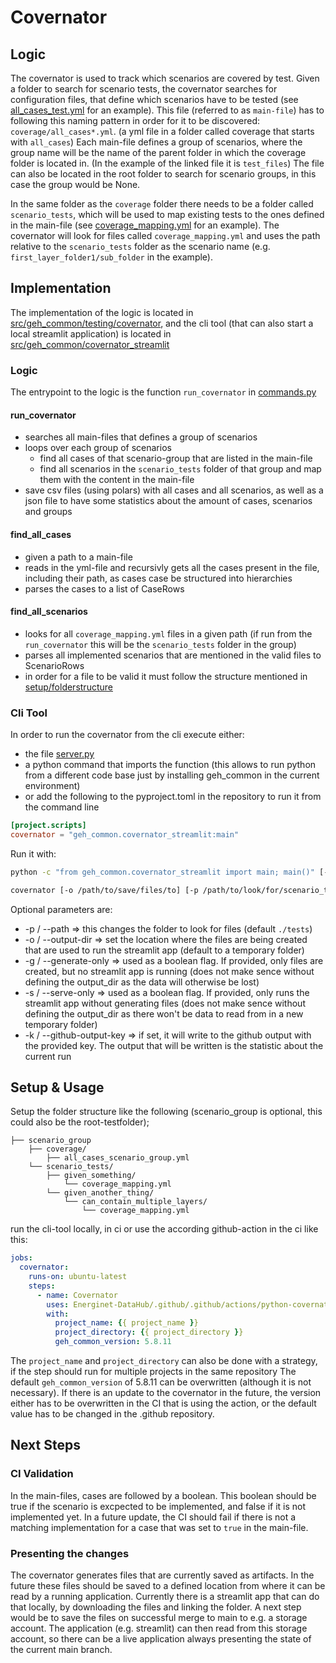 # Covernator

## Logic

The covernator is used to track which scenarios are covered by test.
Given a folder to search for scenario tests, the covernator searches for configuration files, that define which scenarios have to be tested
(see [all_cases_test.yml](../../../source/geh_common/tests/testing/unit/covernator/test_files/coverage/all_cases_test.yml) for an example).
This file (referred to as `main-file`) has to following this naming pattern in order for it to be discovered: `coverage/all_cases*.yml`. (a yml file in a folder called coverage that starts with `all_cases`)
Each main-file defines a group of scenarios, where the group name will be the name of the parent folder in which the coverage folder is located in. (In the example of the linked file it is `test_files`)
The file can also be located in the root folder to search for scenario groups, in this case the group would be None.

In the same folder as the `coverage` folder there needs to be a folder called `scenario_tests`, which will be used to map existing tests to the ones defined in the main-file (see [coverage_mapping.yml](../../../source/geh_common/tests/testing/unit/covernator/test_files/scenario_tests/first_layer_folder1/sub_folder/coverage_mapping.yml) for an example).
The covernator will look for files called `coverage_mapping.yml` and uses the path relative to the `scenario_tests` folder as the scenario name (e.g. `first_layer_folder1/sub_folder` in the example).

## Implementation

The implementation of the logic is located in [src/geh_common/testing/covernator](../../../source/geh_common/src/geh_common/testing/covernator), and the cli tool (that can also start a local streamlit application) is located in [src/geh_common/covernator_streamlit](../../../source/geh_common/src/geh_common/covernator_streamlit)

### Logic

The entrypoint to the logic is the function `run_covernator` in [commands.py](../../../source/geh_common/src/geh_common/testing/covernator/commands.py)

#### run_covernator

- searches all main-files that defines a group of scenarios
- loops over each group of scenarios
    - find all cases of that scenario-group that are listed in the main-file
    - find all scenarios in the `scenario_tests` folder of that group and map them with the content in the main-file
- save csv files (using polars) with all cases and all scenarios, as well as a json file to have some statistics about the amount of cases, scenarios and groups

#### find_all_cases

- given a path to a main-file
- reads in the yml-file and recursivly gets all the cases present in the file, including their path, as cases case be structured into hierarchies
- parses the cases to a list of CaseRows

#### find_all_scenarios

- looks for all `coverage_mapping.yml` files in a given path (if run from the `run_covernator` this will be the `scenario_tests` folder in the group)
- parses all implemented scenarios that are mentioned in the valid files to ScenarioRows
- in order for a file to be valid it must follow the structure mentioned in [setup/folderstructure](#setup--usage)

### Cli Tool

In order to run the covernator from the cli execute either:

- the file [server.py](../../../source/geh_common/src/geh_common/covernator_streamlit/server.py)
- a python command that imports the function (this allows to run python from a different code base just by installing geh_common in the current environment)
- or add the following to the pyproject.toml in the repository to run it from the command line

```toml
[project.scripts]
covernator = "geh_common.covernator_streamlit:main"
```

Run it with:

```sh
python -c "from geh_common.covernator_streamlit import main; main()" [-o /path/to/save/files/to] [-p /path/to/look/for/scenario_tests] [-g] [-s] [-k github-output-key]
```

```sh
covernator [-o /path/to/save/files/to] [-p /path/to/look/for/scenario_tests] [-g] [-s] [-k github-output-key]
```

Optional parameters are:

- -p / --path => this changes the folder to look for files (default `./tests`)
- -o / --output-dir => set the location where the files are being created that are used to run the streamlit app (default to a temporary folder)
- -g / --generate-only => used as a boolean flag. If provided, only files are created, but no streamlit app is running (does not make sence without defining the output_dir as the data will otherwise be lost)
- -s / --serve-only => used as a boolean flag. If provided, only runs the streamlit app without generating files (does not make sence without defining the output_dir as there won't be data to read from in a new temporary folder)
- -k / --github-output-key => if set, it will write to the github output with the provided key. The output that will be written is the statistic about the current run

## Setup & Usage

Setup the folder structure like the following (scenario_group is optional, this could also be the root-testfolder);

```plaintext
├── scenario_group
    ├── coverage/
        ├── all_cases_scenario_group.yml
    └── scenario_tests/
        ├── given_something/
            └── coverage_mapping.yml
        └── given_another_thing/
            └── can_contain_multiple_layers/
                └── coverage_mapping.yml
```

run the cli-tool locally, in ci or use the according github-action in the ci like this:

```yaml
jobs:
  covernator:
    runs-on: ubuntu-latest
    steps:
      - name: Covernator
        uses: Energinet-DataHub/.github/.github/actions/python-covernator-generate-files@v14
        with:
          project_name: {{ project_name }}
          project_directory: {{ project_directory }}
          geh_common_version: 5.8.11
```

The `project_name` and `project_directory` can also be done with a strategy, if the step should run for multiple projects in the same repository
The default `geh_common_version` of 5.8.11 can be overwritten (although it is not necessary). If there is an update to the covernator in the future, the version either has to be overwritten in the CI that is using the action, or the default value has to be changed in the .github repository.

## Next Steps

### CI Validation

In the main-files, cases are followed by a boolean. This boolean should be true if the scenario is excpected to be implemented, and false if it is not implemented yet.
In a future update, the CI should fail if there is not a matching implementation for a case that was set to `true` in the main-file.

### Presenting the changes

The covernator generates files that are currently saved as artifacts.
In the future these files should be saved to a defined location from where it can be read by a running application.
Currently there is a streamlit app that can do that locally, by downloading the files and linking the folder.
A next step would be to save the files on successful merge to main to e.g. a storage account.
The application (e.g. streamlit) can then read from this storage account, so there can be a live application always presenting the state of the current main branch.
